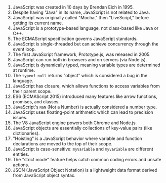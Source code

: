 1. JavaScript was created in 10 days by Brendan Eich in 1995.
2. Despite having "Java" in its name, JavaScript is not related to Java.
3. JavaScript was originally called "Mocha," then "LiveScript," before getting its current name.
4. JavaScript is a prototype-based language, not class-based like Java or C++.
5. The ECMAScript specification governs JavaScript standards.
6. JavaScript is single-threaded but can achieve concurrency through the event loop.
7. The first JavaScript framework, Prototype.js, was released in 2005.
8. JavaScript can run both in browsers and on servers (via Node.js).
9. JavaScript is dynamically typed, meaning variable types are determined at runtime.
10. The `typeof null` returns "object" which is considered a bug in the language.
11. JavaScript has closure, which allows functions to access variables from their parent scope.
12. ES6 (ECMAScript 2015) introduced many features like arrow functions, promises, and classes.
13. JavaScript's `NaN` (Not a Number) is actually considered a number type.
14. JavaScript uses floating-point arithmetic which can lead to precision issues.
15. The V8 JavaScript engine powers both Chrome and Node.js.
16. JavaScript objects are essentially collections of key-value pairs (like dictionaries).
17. "Hoisting" is a JavaScript behavior where variable and function declarations are moved to the top of their scope.
18. JavaScript is case-sensitive: `myVariable` and `myvariable` are different entities.
19. The "strict mode" feature helps catch common coding errors and unsafe actions.
20. JSON (JavaScript Object Notation) is a lightweight data format derived from JavaScript object syntax.